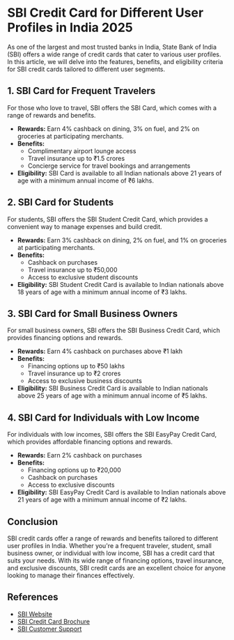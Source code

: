 **SBI Credit Card for Different User Profiles in India 2025**
===========================================================

As one of the largest and most trusted banks in India, State Bank of India (SBI) offers a wide range of credit cards that cater to various user profiles. In this article, we will delve into the features, benefits, and eligibility criteria for SBI credit cards tailored to different user segments.

**1. SBI Card for Frequent Travelers**
--------------------------------------

For those who love to travel, SBI offers the SBI Card, which comes with a range of rewards and benefits.

*   **Rewards:** Earn 4% cashback on dining, 3% on fuel, and 2% on groceries at participating merchants.
*   **Benefits:**
    *   Complimentary airport lounge access
    *   Travel insurance up to ₹1.5 crores
    *   Concierge service for travel bookings and arrangements
*   **Eligibility:** SBI Card is available to all Indian nationals above 21 years of age with a minimum annual income of ₹6 lakhs.

**2. SBI Card for Students**
---------------------------

For students, SBI offers the SBI Student Credit Card, which provides a convenient way to manage expenses and build credit.

*   **Rewards:** Earn 3% cashback on dining, 2% on fuel, and 1% on groceries at participating merchants.
*   **Benefits:**
    *   Cashback on purchases
    *   Travel insurance up to ₹50,000
    *   Access to exclusive student discounts
*   **Eligibility:** SBI Student Credit Card is available to Indian nationals above 18 years of age with a minimum annual income of ₹3 lakhs.

**3. SBI Card for Small Business Owners**
-----------------------------------------

For small business owners, SBI offers the SBI Business Credit Card, which provides financing options and rewards.

*   **Rewards:** Earn 4% cashback on purchases above ₹1 lakh
*   **Benefits:**
    *   Financing options up to ₹50 lakhs
    *   Travel insurance up to ₹2 crores
    *   Access to exclusive business discounts
*   **Eligibility:** SBI Business Credit Card is available to Indian nationals above 25 years of age with a minimum annual income of ₹5 lakhs.

**4. SBI Card for Individuals with Low Income**
---------------------------------------------

For individuals with low incomes, SBI offers the SBI EasyPay Credit Card, which provides affordable financing options and rewards.

*   **Rewards:** Earn 2% cashback on purchases
*   **Benefits:**
    *   Financing options up to ₹20,000
    *   Cashback on purchases
    *   Access to exclusive discounts
*   **Eligibility:** SBI EasyPay Credit Card is available to Indian nationals above 21 years of age with a minimum annual income of ₹2 lakhs.

**Conclusion**
----------

SBI credit cards offer a range of rewards and benefits tailored to different user profiles in India. Whether you're a frequent traveler, student, small business owner, or individual with low income, SBI has a credit card that suits your needs. With its wide range of financing options, travel insurance, and exclusive discounts, SBI credit cards are an excellent choice for anyone looking to manage their finances effectively.

**References**
---------------

*   [SBI Website](https://www.sbi.co.in/)
*   [SBI Credit Card Brochure](https://www.sbi.co.in/assets/pdf/credit-card-brochure.pdf)
*   [SBI Customer Support](https://www.sbi.co.in/customer-support)